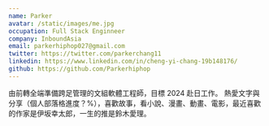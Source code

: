 ```yaml
---
name: Parker
avatar: /static/images/me.jpg
occupation: Full Stack Enginneer
company: InboundAsia
email: parkerhiphop027@gmail.com
twitter: https://twitter.com/parkerchang11
linkedin: https://www.linkedin.com/in/cheng-yi-chang-19b148176/
github: https://github.com/Parkerhiphop
---
```


<!-- 文章內頁左側的作者列表，但目前只有我所以不需要加，若之後要加回來可以去 PostLayout 那取消註解 -->

由前轉全端準備跨足管理的文組軟體工程師，目標 2024 赴日工作。 熱愛文字與分享（個人部落格進度？%），喜歡故事，看小說、漫畫、動畫、電影，最近喜歡的作家是伊坂幸太郎，一生的推是鈴木愛理。
